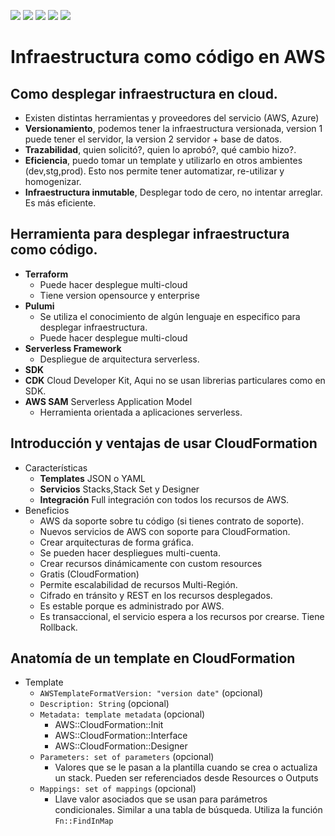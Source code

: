 ![](https://img.shields.io/static/v1?label=technology&message=AWS&color=blue)
![](https://img.shields.io/static/v1?label=technology&message=CloudFormation&color=red)
![](https://img.shields.io/static/v1?label=technology&message=DynamoDB&color=red)
![](https://img.shields.io/static/v1?label=school&message=platzi&color=green)
![](https://img.shields.io/static/v1?label=course&message=CursoDeInfraestructuraComoCódigoEnAWS&color=green)

# Infraestructura como código en AWS

## Como desplegar infraestructura en cloud.
- Existen distintas herramientas y proveedores del servicio (AWS, Azure)
- **Versionamiento**, podemos tener la infraestructura versionada, version 1 puede tener el servidor, la version 2 servidor + base de datos.
- **Trazabilidad**, quien solicitó?, quien lo aprobó?, qué cambio hizo?.
- **Eficiencia**, puedo tomar un template y utilizarlo en otros ambientes (dev,stg,prod). Esto nos permite tener automatizar, re-utilizar y homogenizar.
- **Infraestructura inmutable**, Desplegar todo de cero, no intentar arreglar. Es más eficiente.

## Herramienta para desplegar infraestructura como código.
+ **Terraform**
  + Puede hacer desplegue multi-cloud
  + Tiene version opensource y enterprise
+ **Pulumi**
  + Se utiliza el conocimiento de algún lenguaje en especifico para desplegar infraestructura.
  + Puede hacer desplegue multi-cloud
+ **Serverless Framework**
  + Despliegue de arquitectura serverless.
+ **SDK**
+ **CDK** Cloud Developer Kit, Aqui no se usan librerias particulares como en SDK.
+ **AWS SAM** Serverless Application Model
  + Herramienta orientada a aplicaciones serverless.

## Introducción y ventajas de usar CloudFormation
+ Características
  + **Templates** JSON o YAML
  + **Servicios** Stacks,Stack Set y Designer
  + **Integración** Full integración con todos los recursos de AWS.
+ Beneficios
  + AWS da soporte sobre tu código (si tienes contrato de soporte).
  + Nuevos servicios de AWS con soporte para CloudFormation.
  + Crear arquitecturas de forma gráfica.
  + Se pueden hacer despliegues multi-cuenta.
  + Crear recursos dinámicamente con custom resources
  + Gratis (CloudFormation)
  + Permite escalabilidad de recursos Multi-Región.
  + Cifrado en tránsito y REST en los recursos desplegados.
  + Es estable porque es administrado por AWS.
  + Es transaccional, el servicio espera a los recursos por crearse. Tiene Rollback.

## Anatomía de un template en CloudFormation
+ Template
  + `AWSTemplateFormatVersion: "version date"` (opcional)
  + `Description: String` (opcional)
  + `Metadata: template metadata` (opcional)
    + AWS::CloudFormation::Init
    + AWS::CloudFormation::Interface
    + AWS::CloudFormation::Designer
  + `Parameters: set of parameters` (opcional)
    + Valores que se le pasan a la plantilla cuando se crea o actualiza un stack. Pueden ser referenciados desde Resources o Outputs
  + `Mappings: set of mappings` (opcional)
    + Llave valor asociados que se usan para parámetros condicionales. Similar a una tabla de búsqueda. Utiliza la función `Fn::FindInMap`
  

  
  
